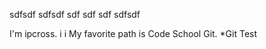 sdfsdf
sdfsdf
sdf
sdf
sdf
sdfsdf


I'm ipcross.
i
i
My favorite path is Code School Git.
*Git 
Test

